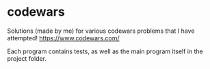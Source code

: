 # codewars
Solutions (made by me) for various codewars problems that I have attempted!
https://www.codewars.com/

Each program contains tests, as well as the main program itself in the project folder.